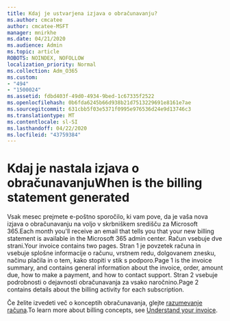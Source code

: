 ```yaml
---
title: Kdaj je ustvarjena izjava o obračunavanju?
ms.author: cmcatee
author: cmcatee-MSFT
manager: mnirkhe
ms.date: 04/21/2020
ms.audience: Admin
ms.topic: article
ROBOTS: NOINDEX, NOFOLLOW
localization_priority: Normal
ms.collection: Adm_O365
ms.custom:
- "494"
- "1500024"
ms.assetid: fdbd403f-49d0-4934-9bed-1c67335f2522
ms.openlocfilehash: 0b6fda6245b66d938b21d7513229691e8161e7ae
ms.sourcegitcommit: 631cbb5f03e5371f0995e976536d24e9d13746c3
ms.translationtype: MT
ms.contentlocale: sl-SI
ms.lasthandoff: 04/22/2020
ms.locfileid: "43759384"
---
```

# <a name="when-is-the-billing-statement-generated"></a><span data-ttu-id="2b14d-102">Kdaj je nastala izjava o obračunavanju</span><span class="sxs-lookup"><span data-stu-id="2b14d-102">When is the billing statement generated</span></span>

<span data-ttu-id="2b14d-103">Vsak mesec prejmete e-poštno sporočilo, ki vam pove, da je vaša nova izjava o obračunavanju na voljo v skrbniškem središču za Microsoft 365.</span><span class="sxs-lookup"><span data-stu-id="2b14d-103">Each month you'll receive an email that tells you that your new billing statement is available in the Microsoft 365 admin center.</span></span> <span data-ttu-id="2b14d-104">Račun vsebuje dve strani.</span><span class="sxs-lookup"><span data-stu-id="2b14d-104">Your invoice contains two pages.</span></span> <span data-ttu-id="2b14d-105">Stran 1 je povzetek računa in vsebuje splošne informacije o računu, vrstnem redu, dolgovanem znesku, načinu plačila in o tem, kako stopiti v stik s podporo.</span><span class="sxs-lookup"><span data-stu-id="2b14d-105">Page 1 is the invoice summary, and contains general information about the invoice, order, amount due, how to make a payment, and how to contact support.</span></span> <span data-ttu-id="2b14d-106">Stran 2 vsebuje podrobnosti o dejavnosti obračunavanja za vsako naročnino.</span><span class="sxs-lookup"><span data-stu-id="2b14d-106">Page 2 contains details about the billing activity for each subscription.</span></span>
  
<span data-ttu-id="2b14d-107">Če želite izvedeti več o konceptih obračunavanja, glejte [razumevanje računa](https://docs.microsoft.com/office365/admin/subscriptions-and-billing/understand-your-invoice).</span><span class="sxs-lookup"><span data-stu-id="2b14d-107">To learn more about billing concepts, see [Understand your invoice](https://docs.microsoft.com/office365/admin/subscriptions-and-billing/understand-your-invoice).</span></span>